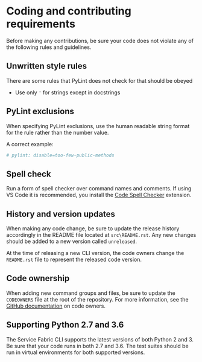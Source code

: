 # Coding and contributing requirements

Before making any contributions, be sure your code does not violate any of the
following rules and guidelines.

## Unwritten style rules

There are some rules that PyLint does not check for that should be obeyed

- Use only `'` for strings except in docstrings

## PyLint exclusions

When specifying PyLint exclusions, use the human readable string format
for the rule rather than the number value.

A correct example:

```python
# pylint: disable=too-few-public-methods
```

## Spell check

Run a form of spell checker over command names and comments. If using VS Code
it is recommended, you install the
[Code Spell Checker](https://marketplace.visualstudio.com/items?itemName=streetsidesoftware.code-spell-checker) extension.

## History and version updates

When making any code change, be sure to update the release history accordingly
in the README file located at `src\README.rst`. Any new changes should be
added to a new version called `unreleased`.

At the time of releasing a new CLI version, the code owners change
the `README.rst` file to represent the released code version.

## Code ownership

When adding new command groups and files, be sure to update the
`CODEOWNERS` file at the root of the repository. For more information, see the
[GitHub documentation](https://help.github.com/articles/about-codeowners/)
on code owners.

## Supporting Python 2.7 and 3.6

The Service Fabric CLI supports the latest versions of both Python 2 and 3.
Be sure that your code runs in both 2.7 and 3.6. The test suites should be
run in virtual environments for both supported versions.
